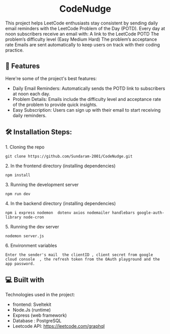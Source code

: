 <h1 align="center" id="title">CodeNudge</h1>

<p id="description">This project helps LeetCode enthusiasts stay consistent by sending daily email reminders with the LeetCode Problem of the Day (POTD). Every day at noon subscribers receive an email with: A link to the LeetCode POTD The problem’s difficulty level (Easy Medium Hard) The problem’s acceptance rate Emails are sent automatically to keep users on track with their coding practice.</p>

  
  
<h2>🧐 Features</h2>

Here're some of the project's best features:

*   Daily Email Reminders: Automatically sends the POTD link to subscribers at noon each day.
*   Problem Details: Emails include the difficulty level and acceptance rate of the problem to provide quick insights.
*   Easy Subscription: Users can sign up with their email to start receiving daily reminders.

<h2>🛠️ Installation Steps:</h2>

<p>1. Cloning the repo</p>

```
git clone https://github.com/Sundaram-2001/CodeNudge.git
```

<p>2. In the frontend directory (installing dependencies)</p>

```
npm install 
```

<p>3. Running the development server</p>

```
npm run dev
```

<p>4. In the backend directory (installing dependencies)</p>

```
npm i express nodemon  dotenv axios nodemailer handlebars google-auth-library node-cron 
```

<p>5. Running the dev server</p>

```
nodemon server.js
```

<p>6. Environment variables</p>

```
Enter the sender's mail  the clientID , client secret from google cloud console  , the refresh token from the OAuth playground and the app password.
```

  
  
<h2>💻 Built with</h2>

Technologies used in the project:

*   frontend: Sveltekit
*   Node.Js (runtime)
*   Express (web framework)
*   Database : PostgreSQL
*   Leetcode API: https://leetcode.com/graphql
